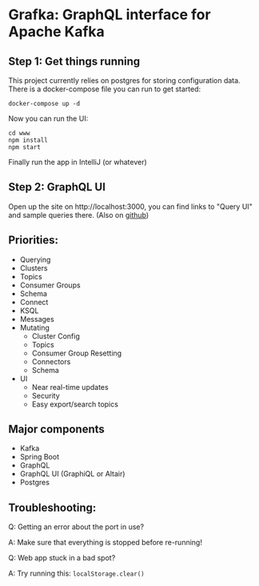 # Grafka: GraphQL interface for Apache Kafka

## Step 1: Get things running

This project currently relies on postgres for storing configuration data. There is a docker-compose file you can run to get started:
```shell script
docker-compose up -d
```

Now you can run the UI:
```shell script
cd www
npm install
npm start
```

Finally run the app in IntelliJ (or whatever)

## Step 2: GraphQL UI
Open up the site on http://localhost:3000, you can find links to "Query UI" and sample queries there. (Also on [github](https://github.com/codingblocks/grafka/blob/master/www/src/documentation/querying-graphql.md))

## Priorities:
   * Querying
   * Clusters
   * Topics
   * Consumer Groups
   * Schema
   * Connect
   * KSQL
   * Messages
* Mutating
   * Cluster Config
   * Topics
   * Consumer Group Resetting
   * Connectors
   * Schema
* UI
   * Near real-time updates
   * Security
   * Easy export/search topics


## Major components
* Kafka
* Spring Boot
* GraphQL
* GraphQL UI (GraphiQL or Altair)
* Postgres

## Troubleshooting:

Q: Getting an error about the port in use?

A: Make sure that everything is stopped before re-running!

Q: Web app stuck in a bad spot?

A: Try running this: `localStorage.clear()`
